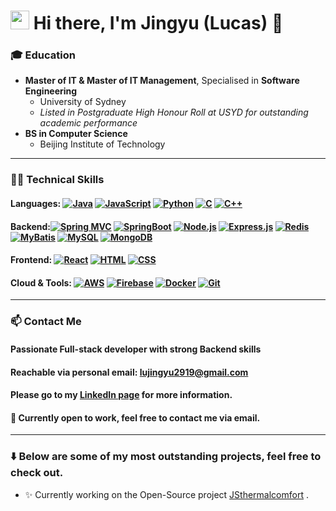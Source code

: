 <h1><img src="https://emojis.slackmojis.com/emojis/images/1531849430/4246/blob-sunglasses.gif?1531849430" width="30"/> Hi there, I'm Jingyu (Lucas) 👋</h1>

### 🎓 Education
- **Master of IT & Master of IT Management**, Specialised in **Software Engineering**
    - University of Sydney
    - _Listed in Postgraduate High Honour Roll at USYD for outstanding academic performance_
- **BS in Computer Science**
    - Beijing Institute of Technology

---

### 🧑‍💻️ Technical Skills
#### Languages: <a href="https://github.com/search?q=user%3ADenverCoder1+language%3Ajava"><img alt="Java" src="https://custom-icon-badges.demolab.com/badge/Java-007396.svg?logo=java&logoColor=white"></a> <a href="https://github.com/search?q=user%3ADenverCoder1+language%3Ajavascript"><img alt="JavaScript" src="https://img.shields.io/badge/JavaScript-F7DF1E.svg?logo=javascript&logoColor=black"></a> <a href="https://github.com/search?q=user%3ADenverCoder1+language%3Apython"><img alt="Python" src="https://img.shields.io/badge/Python-14354C.svg?logo=python&logoColor=white"></a> <a href="https://github.com/search?q=user%3ADenverCoder1+language%3Ac"><img alt="C" src="https://custom-icon-badges.demolab.com/badge/C-03599C.svg?logo=c-in-hexagon&logoColor=white"></a> <a href="https://github.com/search?q=user%3ADenverCoder1+language%3Acpp"><img alt="C++" src="https://custom-icon-badges.demolab.com/badge/C++-9C033A.svg?logo=cpp2&logoColor=white"></a>
#### Backend:<a href="#"><img alt="Spring MVC" src="https://img.shields.io/badge/Spring%20MVC-6DB33F.svg?logo=spring&logoColor=white"></a> <a href="#"><img alt="SpringBoot" src="https://img.shields.io/badge/SpringBoot-6DB33F.svg?logo=spring-boot&logoColor=white"></a> <a href="https://github.com/search?q=user%3ADenverCoder1+language%3Ajavascript"><img alt="Node.js" src="https://img.shields.io/badge/Node.js-43853D.svg?logo=node.js&logoColor=white"></a> <a href="#"><img alt="Express.js" src="https://img.shields.io/badge/Express.js-404d59.svg?logo=express&logoColor=white"></a> <a href="#"><img alt="Redis" src="https://img.shields.io/badge/-Redis-D92A2A?&logo=Redis&logoColor=white"></a><a href="#"><img alt="MyBatis" src="https://img.shields.io/badge/MyBatis-%23F7B93E.svg?logo=mybatis&logoColor=white"></a> <a href="#"><img alt="MySQL" src="https://img.shields.io/badge/MySQL-00f.svg?logo=mysql&logoColor=white"></a> <a href="#"><img alt="MongoDB" src ="https://img.shields.io/badge/MongoDB-4ea94b.svg?logo=mongodb&logoColor=white"></a>
#### Frontend: <a href="#"><img alt="React" src="https://img.shields.io/badge/React-20232a.svg?logo=react&logoColor=%2361DAFB"></a> <a href="https://github.com/search?q=user%3ADenverCoder1+language%3Ahtml"><img alt="HTML" src="https://img.shields.io/badge/HTML-E34F26.svg?logo=html5&logoColor=white"></a> <a href="https://github.com/search?q=user%3ADenverCoder1+language%3Acss"><img alt="CSS" src="https://img.shields.io/badge/CSS-1572B6.svg?logo=css3&logoColor=white"></a>
#### Cloud & Tools: <a href="#"><img alt="AWS" src="https://img.shields.io/badge/-AWS-232F3E?&logo=Amazon-AWS&logoColor=white"></a> <a href="#"><img alt="Firebase" src="https://img.shields.io/badge/Firebase-FFCA28?style=flat-square&logo=firebase&logoColor=black"></a> <a href="#"><img alt="Docker" src="https://img.shields.io/badge/Docker-2496ED.svg?logo=docker&logoColor=white"></a> <a href="#"><img alt="Git" src="https://img.shields.io/badge/Git-F05033.svg?logo=git&logoColor=white"></a>

---

### 📫 Contact Me
#### Passionate Full-stack developer with strong Backend skills
#### Reachable via personal email: lujingyu2919@gmail.com
#### Please go to my [LinkedIn page](https://www.linkedin.com/in/lucas-jingyu-lu/) for more information.
#### 💬 Currently open to work, feel free to contact me via email.

---

### ⬇️ Below are some of my most outstanding projects, feel free to check out.
- ✨ Currently working on the Open-Source project [JSthermalcomfort](https://github.com/FedericoTartarini/jsthermalcomfort) .
<!--
**Lu-Whale/Lu-Whale** is a ✨ _special_ ✨ repository because its `README.md` (this file) appears on your GitHub profile.
-->
